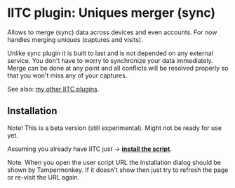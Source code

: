 # IITC plugin: Uniques merger (sync)

Allows to merge (sync) data across devices and even accounts. For now handles merging uniques (captures and visits).

Unlike sync plugin it is built to last and is not depended on any external service. You don't have to worry to synchronize your data immediately. Merge can be done at any point and all conflicts will be resolved properly so that you won't miss any of your captures. 


See also: [my other IITC plugins](https://github.com/search?q=user%3AEccenux+iitc-plugin&type=Repositories).

Installation
------------

Note! This is a beta version (still experimental). Might not be ready for use yet.

Assuming you already have IITC just &rarr; **[install the script](https://github.com/Eccenux/iitc-plugin-data-merger/raw/master/data-merger.user.js)**.

Note. When you open the user script URL the installation dialog should be shown by Tampermonkey. If it doesn't show then just try to refresh the page or re-visit the URL again.